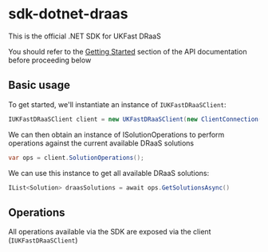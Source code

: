 # sdk-dotnet-draas

This is the official .NET SDK for UKFast DRaaS

You should refer to the [Getting Started](https://developers.ukfast.io/getting-started) section of the API documentation before proceeding below

## Basic usage

To get started, we'll instantiate an instance of `IUKFastDRaaSClient`:

```csharp
IUKFastDRaaSClient client = new UKFastDRaaSClient(new ClientConnection("myapikey"));
```

We can then obtain an instance of ISolutionOperations to perform operations against the current available DRaaS solutions

```csharp
var ops = client.SolutionOperations();
```

We can use this instance to get all available DRaaS solutions:

```csharp
IList<Solution> draasSolutions = await ops.GetSolutionsAsync()
```

## Operations

All operations available via the SDK are exposed via the client (`IUKFastDRaaSClient`)
